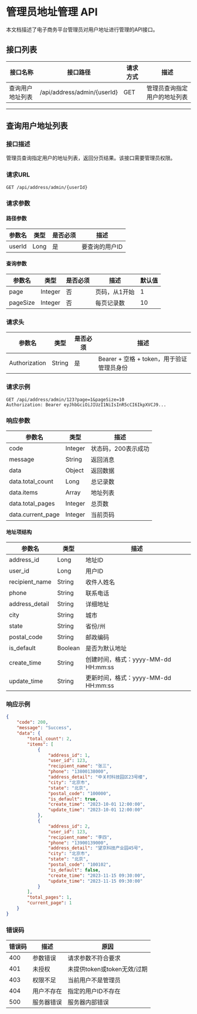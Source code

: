 # 管理员地址管理 API

本文档描述了电子商务平台管理员对用户地址进行管理的API接口。

## 接口列表

| 接口名称 | 接口路径 | 请求方式 | 描述 |
|---------|--------|---------|------|
| 查询用户地址列表 | /api/address/admin/{userId} | GET | 管理员查询指定用户的地址列表 |

---

## 查询用户地址列表

### 接口描述

管理员查询指定用户的地址列表，返回分页结果。该接口需要管理员权限。

### 请求URL

```
GET /api/address/admin/{userId}
```

### 请求参数

#### 路径参数

| 参数名 | 类型 | 是否必须 | 描述 |
|-------|------|--------|------|
| userId | Long | 是 | 要查询的用户ID |

#### 查询参数

| 参数名 | 类型 | 是否必须 | 描述 | 默认值 |
|-------|------|--------|------|-------|
| page | Integer | 否 | 页码，从1开始 | 1 |
| pageSize | Integer | 否 | 每页记录数 | 10 |

### 请求头

| 参数名 | 类型 | 是否必须 | 描述 |
|-------|------|--------|------|
| Authorization | String | 是 | Bearer + 空格 + token，用于验证管理员身份 |

### 请求示例

```
GET /api/address/admin/123?page=1&pageSize=10
Authorization: Bearer eyJhbGciOiJIUzI1NiIsInR5cCI6IkpXVCJ9...
```

### 响应参数

| 参数名 | 类型 | 描述 |
|-------|------|------|
| code | Integer | 状态码，200表示成功 |
| message | String | 返回消息 |
| data | Object | 返回数据 |
| data.total_count | Long | 总记录数 |
| data.items | Array | 地址列表 |
| data.total_pages | Integer | 总页数 |
| data.current_page | Integer | 当前页码 |

#### 地址项结构

| 参数名 | 类型 | 描述 |
|-------|------|------|
| address_id | Long | 地址ID |
| user_id | Long | 用户ID |
| recipient_name | String | 收件人姓名 |
| phone | String | 联系电话 |
| address_detail | String | 详细地址 |
| city | String | 城市 |
| state | String | 省份/州 |
| postal_code | String | 邮政编码 |
| is_default | Boolean | 是否为默认地址 |
| create_time | String | 创建时间，格式：yyyy-MM-dd HH:mm:ss |
| update_time | String | 更新时间，格式：yyyy-MM-dd HH:mm:ss |

### 响应示例

```json
{
    "code": 200,
    "message": "Success",
    "data": {
        "total_count": 2,
        "items": [
            {
                "address_id": 1,
                "user_id": 123,
                "recipient_name": "张三",
                "phone": "13800138000",
                "address_detail": "中关村科技园区23号楼",
                "city": "北京市",
                "state": "北京",
                "postal_code": "100000",
                "is_default": true,
                "create_time": "2023-10-01 12:00:00",
                "update_time": "2023-10-01 12:00:00"
            },
            {
                "address_id": 2,
                "user_id": 123,
                "recipient_name": "李四",
                "phone": "13900139000",
                "address_detail": "望京科技产业园45号",
                "city": "北京市",
                "state": "北京",
                "postal_code": "100102",
                "is_default": false,
                "create_time": "2023-11-15 09:30:00",
                "update_time": "2023-11-15 09:30:00"
            }
        ],
        "total_pages": 1,
        "current_page": 1
    }
}
```

### 错误码

| 错误码 | 描述 | 原因 |
|-------|------|------|
| 400 | 参数错误 | 请求参数不符合要求 |
| 401 | 未授权 | 未提供token或token无效/过期 |
| 403 | 权限不足 | 当前用户不是管理员 |
| 404 | 用户不存在 | 指定的用户ID不存在 |
| 500 | 服务器错误 | 服务器内部错误 | 